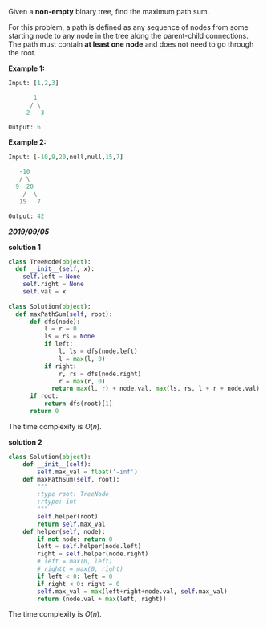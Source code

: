 Given a **non-empty** binary tree, find the maximum path sum.

For this problem, a path is defined as any sequence of nodes from some starting node to any node in the tree along the parent-child connections. The path must contain **at least one node** and does not need to go through the root.

**Example 1:**

```python
Input: [1,2,3]

       1
      / \
     2   3

Output: 6
```

**Example 2:**

```python
Input: [-10,9,20,null,null,15,7]

   -10
   / \
  9  20
    /  \
   15   7

Output: 42
```

***2019/09/05***

**solution 1**

```python
class TreeNode(object):
  def __init__(self, x):
    self.left = None
    self.right = None
    self.val = x
    
class Solution(object):
  def maxPathSum(self, root):
      def dfs(node):
          l = r = 0
          ls = rs = None
          if left:
              l, ls = dfs(node.left)
              l = max(l, 0)
          if right:
              r, rs = dfs(node.right)
              r = max(r, 0)
      		return max(l, r) + node.val, max(ls, rs, l + r + node.val)
      if root:
          return dfs(root)[1]
      return 0
```

The time complexity is $O(n)$.

**solution 2**

```python
class Solution(object): 
    def __init__(self):
        self.max_val = float('-inf')
    def maxPathSum(self, root):
        """
        :type root: TreeNode
        :rtype: int
        """        
        self.helper(root)
        return self.max_val        
    def helper(self, node):
        if not node: return 0
        left = self.helper(node.left)
        right = self.helper(node.right)
        # left = max(0, left)
        # rightt = max(0, right)
        if left < 0: left = 0
        if right < 0: right = 0
        self.max_val = max(left+right+node.val, self.max_val)
        return (node.val + max(left, right))
```

The time complexity is $O(n)$.